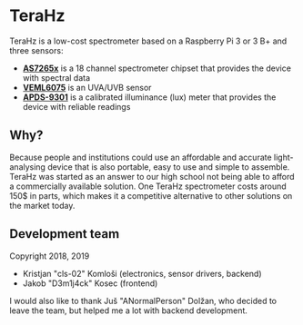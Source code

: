 # TeraHz
TeraHz is a low-cost spectrometer based on a Raspberry Pi 3 or 3 B+ and three sensors:
 + [__AS7265x__](https://www.tindie.com/products/onehorse/compact-as7265x-spectrometer/)
 is a 18 channel spectrometer chipset that provides the device with spectral data
 + [__VEML6075__](https://www.sparkfun.com/products/15089) is an
 UVA/UVB sensor
 + [__APDS-9301__](https://www.sparkfun.com/products/14350) is a calibrated illuminance (lux) meter that provides the device with reliable readings

## Why?
Because people and institutions could use an affordable and accurate light-analysing device that is also portable, easy to use and simple to assemble. TeraHz was started as an answer to our high school not being able to afford a commercially available solution. One TeraHz spectrometer costs around 150$ in parts, which makes it a competitive alternative to other solutions on the market today.

## Development team
Copyright 2018, 2019

- Kristjan "cls-02" Komloši (electronics, sensor drivers, backend)
- Jakob "D3m1j4ck" Kosec (frontend)


I would also like to thank Juš "ANormalPerson" Dolžan, who decided to leave the
team, but helped me a lot with backend development.
